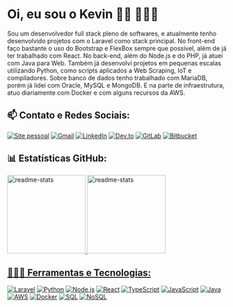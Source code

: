 # Oi, eu sou o Kevin 👋🏾 👨🏾‍💻

Sou um desenvolvedor full stack pleno de softwares, e atualmente tenho desenvolvido projetos com o Laravel como stack principal. No front-end faço bastante o uso do Bootstrap e FlexBox sempre que possível, além de já ter trabalhado com React. No back-end, além do  Node.js e do PHP, já atuei com Java para Web. Também já desenvolvi projetos em pequenas escalas utilizando Python, como scripts aplicados a Web Scraping, IoT e compiladores. Sobre banco de dados tenho trabalhado com MariaDB, porém já lidei com Oracle, MySQL e MongoDB. E na parte de infraestrutura, atuo diariamente com Docker e com alguns recursos da AWS.
<br>
## 📫 Contato e Redes Sociais:

<div>
	<a href="https://kevincerqueira.github.io/"><img alt="Site pessoal" src="https://img.shields.io/badge/-Meu%20site-%100000?style=for-the-badge&logoColor=white&style=flat"></a>
	<a href="mailto:kevincerqueira.dev@gmail.com"><img alt="Gmail" src="https://img.shields.io/badge/Gmail-EA4335?style=for-the-badge&logo=gmail&logoColor=white&style=flat"></a>
	<a href="https://www.linkedin.com/in/KevinCerqueira"><img alt="LinkedIn" src="https://img.shields.io/badge/LinkedIn-0A66C2?style=for-the-badge&logo=linkedin&logoColor=white&style=flat"></a>
	<a href="https://dev.to/kevincerqueira"><img alt="Dev.to" src="https://img.shields.io/badge/dev.to-0A0A0A?style=for-the-badge&logo=dev.to&logoColor=white&style=flat"></a>
	<a href="https://gitlab.com/KevinCerqueira"><img alt="GitLab" src="https://img.shields.io/badge/GitLab-330F63?style=for-the-badge&logo=gitlab&logoColor=FC6D26&style=flat"></a> 
	<a href="https://bitbucket.org/kevincerqueira/"><img alt="Bitbucket" src="https://img.shields.io/badge/Bitbucket-FFF?style=for-the-badge&logo=bitbucket&logoColor=0052CC&style=flat"></a> 
</div>

## 📊 Estatísticas GitHub:
<div>
  <a href="https://github.com/KevinCerqueira">
  <img alt="readme-stats" height="180em" src="https://github-readme-stats.vercel.app/api?username=kevincerqueira&show_icons=true&theme=react&include_all_commits=true&count_private=true"/>
  <img alt="readme-stats" height="180em" src="https://github-readme-stats.vercel.app/api/top-langs/?username=kevincerqueira&layout=compact&langs_count=7&theme=react"/>
</div>

## 👨🏾‍💻 Ferramentas e Tecnologias:
<div>
	<a href="https://kevincerqueira.github.io/"><img alt="Laravel" src="https://img.shields.io/badge/Laravel-FF2D20?style=for-the-badge&logo=laravel&logoColor=white&style=flat"></a> 
	<a href="https://kevincerqueira.github.io/"><img alt="Python" src="https://img.shields.io/badge/Python-3776AB?style=for-the-badge&logo=python&logoColor=white&style=flat"></a> 
	<a href="https://kevincerqueira.github.io/"><img alt="Node.js" src="https://img.shields.io/badge/Node.js-43853D?style=for-the-badge&logo=node.js&logoColor=white&style=flat"></a> 
	<a href="https://kevincerqueira.github.io/"><img alt="React" src="https://img.shields.io/badge/React-20232A?style=for-the-badge&logo=react&logoColor=61DAFB&style=flat"></a> 
	<a href="https://kevincerqueira.github.io/"><img alt="TypeScript" src="https://img.shields.io/badge/TypeScript-007ACC?style=for-the-badge&logo=typescript&logoColor=white&style=flat"></a> 
	<a href="https://kevincerqueira.github.io/"><img alt="JavaScript" src="https://img.shields.io/badge/JavaScript-F7DF1E?style=for-the-badge&logo=javascript&logoColor=black&style=flat"></a> 
	<a href="https://kevincerqueira.github.io/"><img alt="Java" src="https://img.shields.io/badge/Java-ED8B00?style=for-the-badge&logo=coffeescript&logoColor=white&style=flat"></a>
	<a href="https://kevincerqueira.github.io/"><img alt="AWS" src="https://img.shields.io/badge/AWS-232F3E?style=for-the-badge&logo=amazon-aws&logoColor=white&style=flat"></a>
	<a href="https://kevincerqueira.github.io/"><img alt="Docker" src="https://img.shields.io/badge/Docker-2496ED?style=for-the-badge&logo=docker&logoColor=white&style=flat"></a>
	<a href="https://kevincerqueira.github.io/"><img alt="SQL" src="https://img.shields.io/badge/SQL-003545?style=for-the-badge&logo=mariadb&logoColor=white&style=flat"></a>
	<a href="https://kevincerqueira.github.io/"><img alt="NoSQL" src="https://img.shields.io/badge/NoSQL-47A248?style=for-the-badge&logo=mongodb&logoColor=white&style=flat"></a>
</div>
